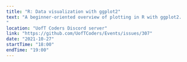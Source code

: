 ```yaml
---
title: "R: Data visualization with ggplot2"
text: "A beginner-oriented overview of plotting in R with ggplot2.
"
location: "UofT Coders Discord server"
link: "https://github.com/UofTCoders/Events/issues/307"
date: "2021-10-27"
startTime: "18:00"
endTime: "19:00"
---
```

